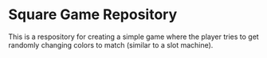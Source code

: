 # Square Game Repository	

This is a respository for creating a simple game where the player tries to get
randomly changing colors to match (similar to a slot machine).


